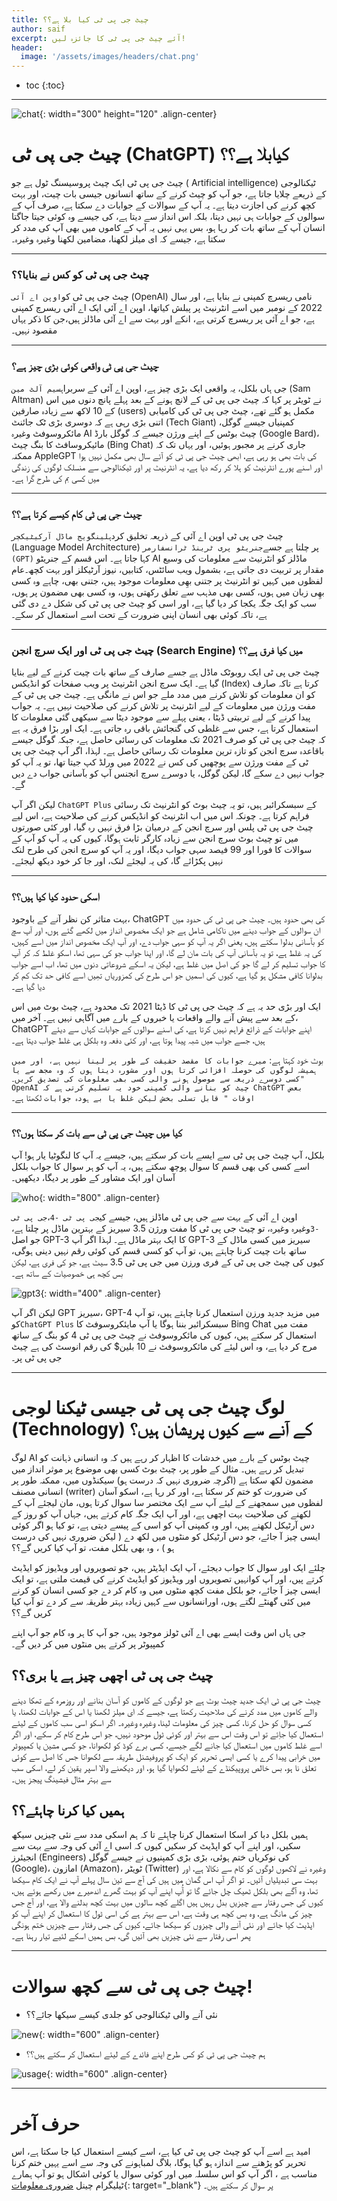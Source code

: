 ```yaml
---
title: چیٹ جی پی ٹی کیا بلا ہے؟؟
author: saif
excerpt: آئے چیٹ جی پی ٹی کا جائزہ لیں!
header:
  image: '/assets/images/headers/chat.png'
---
```


* toc
{:toc}

---

![chat]({{site.baseurl}}/assets/images/chat.png){: width="300" height="120"
.align-center}

# چیٹ جی پی ٹی (ChatGPT) کیابلا ہے؟؟

چیٹ جی پی ٹی ایک چیٹ پروسیسنگ ٹول ہے جو ( Artificial intelligence) ٹیکنالوجی کے
ذریعے چلایا جاتا ہے، جو آپ کو چیٹ کرنے کے ساتھ انسانوں جیسی بات چیت، اور بہت کچھ
کرنے کی اجازت دیتا ہے۔ یہ آپ کے سوالات کے جوابات دے سکتا ہے، صرف آپ کے سوالوں کے
جوابات ہی نہیں دیتا، بلکہ اس انداز سے دیتا ہے، کی جیسے وہ کوئی جیتا جاگتا انسان
آپ کے ساتھ بات کر رہا ہو، بس یہی نہیں یہ آپ کے کاموں میں بھی آپ کی مدد کر سکتا
ہے، جیسے کہ ای میلز لکھنا، مضامین لکھنا وغیرہ وغیرہ۔

---

### چیٹ جی پی ٹی کو کس نے بنایا؟؟

چیٹ جی پی ٹی کو`اوپن اے آئی` (OpenAI) نامی ریسرچ کمپنی نے بنایا ہے، اور سال 2022
کے نومبر میں اسے انٹرنیٹ پر پبلش کیاتھا، اوپن اے آئی ایک اے آئی ریسرچ کمپنی ہے،
جو اے آئی پر ریسرچ کرتی ہے، انکے اور بہت سے اے آئی ماڈلز ہیں،جن کا ذکر یہاں
مقصود نہیں۔

---

### چیٹ جی پی ٹی واقعی کوئی بڑی چیز ہے؟

جی ہاں بلکل، یہ واقعی ایک بڑی چیز ہے، اوپن اے آئی کے سربراہ`سیم آلٹ مین` (Sam
Altman) نے ٹویٹر پر کہا کہ چیٹ جی پی ٹی کے لانچ ہونے کے بعد پہلے پانچ دنوں میں
اس کے 10 لاکھ سے زیادہ صارفین (users) مکمل ہو گئے تھے، چیٹ جی پی ٹی کی کامیابی
اتنی بڑی رہی ہے کہ دوسری بڑی ٹک جائنٹ (Tech Giant) کمپنیاں جیسے گوگل، مائکروسوفٹ
وغیرہ AI چیٹ بوٹس کے اپنے ورژن جیسے کہ گوگل بارڈ (Google Bard)، مائیکروسافٹ کا
بنگ چیٹ (Bing Chat) جاری کرنے پر مجبور ہوئیں، اور یہاں تک کہ ممکنہ AppleGPT کی
بات بھی ہو رہی ہے، ابھی چیٹ جی پی ٹی کو آئے سال بھی مکمل نہیں ہوا اور اسنے پورے
انٹرنیٹ کو ہلا کر رکھ دیا ہے، یہ انٹرنیٹ پر اور ٹیکنالوجی سے منسلک لوگوں کی
زندگی میں کسی بم کی طرح گرا ہے۔

---

### چیٹ جی پی ٹی کام کیسے کرتا ہے؟؟

چیٹ جی پی ٹی اوپن اے آئی کے ذریعہ تخلیق کردہ`لینگویج ماڈل آرکیٹیکچر` (Language
Model Architecture) پر چلتا ہے جسے`جنریٹو پری ٹرینڈ ٹرانسفارمر (GPT)` کہا جاتا
ہے۔ اس قسم کے جنریٹو AI ماڈلز کو انٹرنیٹ سے معلومات کی وسیع مقدار پر تربیت دی
جاتی ہے، بشمول ویب سائٹس، کتابیں، نیوز آرٹیکلز اور بہت کچھ۔عام لفظوں میں کہیں تو
انٹرنیٹ پر جتنی بھِی معلومات موجود ہیں، جتنی بھی، چاہے وہ کسی بھِی زبان میں ہوں،
کسی بھی مذہب سے تعلق رکھتی ہوں، وہ کسی بھی مضمون پر ہوں، سب کو ایک جگہ یکجا کر
دیا گیا ہے، اور اسی کو چیٹ جی پی ٹی کی شکل دے دی گئی ہے، تاکہ کوئی بھی انسان
اپنی ضرورت کے تحت اسے استعمال کر سکے۔

---

### چیٹ جی پی ٹی اور ایک سرچ انجن (Search Engine)  میں کیا فرق ہے؟؟

چیٹ جی پی ٹی ایک روبوٹک ماڈل ہے جسے صارف کے ساتھ بات چیت کرنے کے لیے بنایا گیا
ہے۔ ایک سرچ انجن انٹرنیٹ پر ویب صفحات کو انڈیکس (Index) کرتا ہے تاکہ صارف کو ان
معلومات کو تلاش کرنے میں مدد ملے جو اس نے مانگی ہے۔ چیٹ جی پی ٹی کے مفت ورژن میں
معلومات کے لیے انٹرنیٹ پر تلاش کرنے کی صلاحیت نہیں ہے۔ یہ جواب پیدا کرنے کے لیے
تربیتی ڈیٹا ، یعنی پہلے سے موجود دیٹا سے سیکھی گئی معلومات کا استعمال کرتا ہے،
جس سے غلطی کی گنجائش باقی رہ جاتی ہے۔ ایک اور بڑا فرق یہ ہے کہ چیٹ جی پی ٹی کو
صرف 2021 تک معلومات کی رسائی حاصل ہے، جبکہ گوگل جیسے باقاعدہ سرچ انجن کو تازہ
ترین معلومات تک رسائی حاصل ہے۔ لہذا، اگر آپ چیٹ جی پی ٹی کے مفت ورژن سے پوچھیں
کی کس نے 2022 میں ورلڈ کپ جیتا تھا، تو یہ آپ کو جواب نہیں دے سکے گا، لیکن گوگل،
یا دوسرے سرچ انجنس آپ کو بآسانی جواب دے دیں گے۔

لیکن اگر آپ `ChatGPT Plus` کے سبسکرائبر ہیں، تو یہ چیٹ بوٹ کو انٹرنیٹ تک رسائی
فراہم کرتا ہے۔ چونکہ اس میں اب انٹرنیٹ کو انڈیکس کرنے کی صلاحیت ہے، اس لیے چیٹ
جی پی ٹی پلس اور سرچ انجن کے درمیان بڑا فرق نہیں رہ گیا، اور کئی صورتوں میں تو
چیٹ بوٹ سرچ انجن سے زیادہ کارگر ثابت ہوگا، کیوں کی یہ آپ کو آپ کے سوالات کا فورا
اور 99 فیصد سہی جواب دیگا، اور یہ آپ کو سرچ انجن کی طرح لنک نہیں پکڑائے گا، کی
یہ لیجئے لنک، اور جا کر خود دیکھ لیجئے۔

---

### اسکی حدود کیا کیا ہیں؟؟

بہت متاثر کن نظر آنے کے باوجود، ChatGPT کی بھی حدود ہیں۔ چیٹ جی پی ٹی کی حدود
میں ان سوالوں کے جواب دینے میں ناکامی شامل ہے جو ایک مخصوص انداز میں لکھے گئے
ہوں، اور آپ سچ کو بآسانی بدلوا سکتے ہیں، یعنی اگر یہ آپ کو سہی جواب دے، اور آپ
ایک مخصوص انداز میں اسے کہیں، کی یہ غلط ہے، تو یہ بآسانی آپ کی بات مان لے گا،
اور اپنا جواب جو کی سہی تھا، اسکو غلط کہ کر آپ کا جواب تسلیم کر لے گا جو کی اصل
میں غلط ہے، لیکن یہ اسکے شروعاتی دنوں میں تھا، اب اسے جواب بدلوانا کافی مشکل ہو
گیا ہے، کیوں کی اسمیں جو اس طرح کی کمزوریاں تھِیں اسے کافی حد تک کم کر دیا گیا
ہے۔

ایک اور بڑی حد یہ ہے کہ چیٹ جی پی ٹی کا ڈیٹا 2021 تک محدود ہے، چیٹ بوٹ میں اس کے
بعد سے پیش آنے والے واقعات یا خبروں کے بارے میں آگاہی نہیں ہے۔ آخر میں، ChatGPT
اپنے جوابات کے ذرائع فراہم نہیں کرتا ہے، کی اسنے سوالوں کے جوابات کہاں سے دیئے
ہیں، جسے جواب میں شبہ پیدا ہوتا ہے، اور کئی دفعہ وہ بلکل ہی غلط جواب دیتا ہے۔

بوٹ خود کہتا ہے:
`میرے جوابات کا مقصد حقیقت کے طور پر لینا نہیں ہے، اور میں ہمیشہ لوگوں کی حوصلہ افزائی کرتا ہوں اور مشورہ دیتا ہوں کہ وہ مجھ سے یا کسی دوسرے ذریعہ سے موصول ہونے والی کسی بھی معلومات کی تصدیق کریں۔"  OpenAI چیٹ کو بنانے والی کمپنی خود یہ تسلیم کرتی ہے کہ ChatGPT بعض اوقات " قابل تسلی بخش لیکن غلط یا بے ہودہ جوابات`
لکھتا ہے۔

---

### کیا میں چیٹ جی پی ٹی سے بات کر سکتا ہوں؟؟

بلکل، آپ چیٹ جی پی ٹی سے ایسے بات کر سکتے ہیں، جیسے یہ آپ کا لنگوٹیا یار ہو! آپ
اسے کسی کی بھی قسم کا سوال پوچھ سکتے ہیں، یہ آپ کو ہر سوال کا جواب بلکل آسان اور
ایک مشاور کے طور پر دیگا، دیکھیں۔

![who]({{site.baseurl}}/assets/images/who.png){: width="800" .align-center}

اوپن اے آئی کے بہت سے جی پی ٹی ماڈلز ہیں، جیسے
کی`جی پی ٹی -4`،`جی پی ٹی -3`وغیرہ وغیرہ، تو چیٹ جی پی ٹی کا مفت ورژن 3.5 سیریز
کے بہترین ماڈل پر چلتا ہے، جو اصل GPT-3 کا ایک بہتر ماڈل ہے۔ لہذا اگر آپ GPT-3
سیریز میں کسی ماڈل کے ساتھ بات چیت کرنا چاہتے ہیں، تو آپ کو کسی قسم کی کوئی رقم
نہیں دینی ہوگی، کیوں کی چیٹ جی پی ٹی کے فری ورزن میں جی پی ٹی 3.5 سیٹ ہے، جو کی
فری ہے، لیکن بس کچھ ہی خصوصیات کے ساتھ ہے۔

![gpt3]({{site.baseurl}}/assets/images/gpt3.png){: width="400" .align-center}

لیکن اگر آپ GPT سیریز، GPT-4 میں مزید جدید ورزن استعمال کرنا چاہتے ہیں، تو آپ
کو`ChatGPT Plus` سبسکرائبر بننا ہوگا یا آپ مایئکروسوفٹ کا Bing Chat مفت میں
استعمال کر سکتے ہیں، کیوں کی مائکروسوفٹ نے چیٹ جی پی ٹی 4 کو بنگ کے ساتھ مرج کر
دیا ہے، وہ اس لیئے کی مائکروسوفٹ نے 10 بلین$ کی رقم انوسٹ کی ہے چیٹ جی پی ٹی پر۔

---

# لوگ چیٹ جی پی ٹی جیسی ٹیکنا لوجی (Technology) کے آنے سے کیوں پریشان ہیں؟

لوگ AI چیٹ بوٹس کے بارے میں خدشات کا اظہار کر رہے ہیں کہ وہ انسانی ذہانت کو
تبدیل کر رہے ہیں۔ مثال کے طور پر، چیٹ بوٹ کسی بھی موضوع پر موثر انداز میں مضمون
لکھ سکتا ہے (اگرچہ ضروری نہیں کہ درست ہو) سیکنڈوں میں، ممکنہ طور پر انسانی مصنف
(writer) کی ضرورت کو ختم کر سکتا ہے، اور کر رہا ہے، اسکو آسان لفظوں میں سمجھنے
کے لیئے آپ سے ایک مختصر سا سوال کرتا ہوں، مان لیجئے آپ کے لکھنے کی صلاحیت بہت
اچھی ہے، اور آپ ایک جگہ کام کرتے ہیں، جہاں آپ کو روز کے دس آرٹیکل لکھنے ہیں، اور
وہ کمپنی آپ کو اسی کے پیسے دیتی ہے، تو کیا ہو اگر کوئی ایسی چیز آ جائے، جو دس
آرٹیکل کو منٹوں میں لکھ دے ( لیکن ضروری نہیں کی درست ہو ) ، وہ بھی بلکل مفت، تو
آپ کیا کریں گے؟؟

چلئے ایک اور سوال کا جواب دیجئے، آپ ایک ایڈیٹر ہیں، جو تصویروں اور ویڈیوز کو
ایڈیٹ کرتے پیں، اور آپ کوانہیں تصویروں اور ویڈیوز کو ایڈیٹ کرنے کی قیمت ملتی ہے،
تو ایک ایسی چیز آ جائے، جو بلکل مفت کچھ منٹوں میں وہ کام کر دے جو کسی انسان کو
کرنے میں کئی گھنٹے لگتے ہوں، اورانسانوں سے کہیں زیادہ بہتر طریقہ سے کر دے تو آپ
کیا کریں گے؟؟

جی ہاں اس وقت ایسے بھی اے آئی ٹولز موجود ہیں، جو آپ کا ہر وہ کام جو آپ اپنے
کمپیوٹر پر کرتے ہیں منٹوں میں کر دیں گے۔

## چیٹ جی پی ٹی اچھی چیز ہے یا بری؟؟

چیٹ جی پی ٹی ایک جدید چیٹ بوٹ ہے جو لوگوں کے کاموں کو آسان بنانے اور روزمرہ کے
تھکا دینے والے کاموں میں مدد کرنے کی صلاحیت رکھتا ہے، جیسے کہ ای میلز لکھنا یا
اس کے جوابات لکھنا، یا کسی سوال کو حل کرنا، کسی چیز کی معلومات لینا، وغیرہ
وغیرہ۔ اگر اسکو اسی سب کاموں کے لیئے استعمال کیا جاِئے تو اس وقت اس سے بہتر اور
کوئی ٹول موحود نہیں، جو اس طرح کام کر سکے، اور اگر اسے غلط کاموں میں استعمال کیا
جانے لگے جیسے، کسی برے کوڈ کو لکھوانا، جو کسی مشین یا کمپیوٹر میں خرابی پیدا کرے
یا کسی ایسی تحریر کو ایک کو پروفیشنل طریقہ سے لکھوانا جس کا اصل سے کوئی تعلق نا
ہو، بس خالص پروپیکنڈے کے لیئے لکھوایا گیا ہو، اور دیکھنے والا اسپر یقین کر لے،
اسکی سب سے بہتر مثال فیشینگ پیجز ہیں۔

## ہمیں کیا کرنا چاہئے؟؟

ہمیں بلکل دبا کر اسکا استعمال کرنا چاہِئے تا کہ ہم اسکی مدد سے نئی چیزیں سیکھ
سکیں، اور اپنے آپ کو اپڈیٹ کر سکیں کیوں کہ اسی اے آئی کی وجہ سے بہت سے انجیئرز
(Engineers) کی نوکریاں ختم ہوئی، بڑی بڑی کمپنیوں نے جیسے گوگل (Google)، امازون
(Amazon)، ٹویٹر (Twitter) وغیرہ نے لاکھوں لوگوں کو کام سے نکالا ہے، اور بہت سی
تبدیلیاں آئیں۔ تو اگر آپ اس گمان میں ہیں کی آج سے تین سال پہلے آپ نے ایک کام
سیکھا تھا، وہ آگے بھی بلکل ٹھیک چل جائے گا تو آُپ اپنے آپ کو بہت گھرے اندھیرے میں
رکھے ہوئے ہیں، کیوں کی جس رفتار سے چیزیں بدل رہیں ہیں اگلے کچھ سالوں میں بہت کچھ
بدلنے والا ہے، اور آج جس چیز کی مانگ ہے، وہ بس کچھ ہی وقت ہے، اس سے بہتر ہے کی
اسی ٹول کا استعمال کر اپنے آپ کو اپڈیٹ کیا جائے اور نئی آنے والی چیزوں کو سیکھا
جائے، کیوں کی جس رفتار سے چیزیں ختم ہونگی پھر اسی رفتار سے نئی چیزیں بھی آئیں
گی، بس ہمیں اسکے لئیے تیار رہنا ہے۔

---

# چیٹ جی پی ٹی سے کچھ سوالات!

- نئی آنے والی ٹیکنالوجی کو جلدی کیسے سیکھا جائے؟؟

![new]({{site.baseurl}}/assets/images/new.png){: width="600" .align-center}

- ہم چیٹ جی پی ٹی کو کس طرح اپنے فائدے کے لیئے استعمال کر سکتے ہیں؟؟

![usage]({{site.baseurl}}/assets/images/usage.png){: width="600" .align-center}

---

# حرف آخر

امید ہے اسے آپ کو چیٹ جی پی ٹی کیا ہے، اسے کیسے استعمال کیا جا سکتا ہے، اس تحریر
کو پڑھنے سے اندازہ ہو گیا ہوگا، بلاگ لمباہونے کی وجہ سے اسے یہیں ختم کرنا مناسب
ہے ، اگر آپ کو اس سلسلہ میں اور کوئی سوال یا کوئی اشکال ہو تو آپ ہمارے ٹیلیگرام
چینل  [ضروری معلومات](https://t.me/impoinfo){: target="_blank"}   پر سوال کر سکتے ہیں۔
